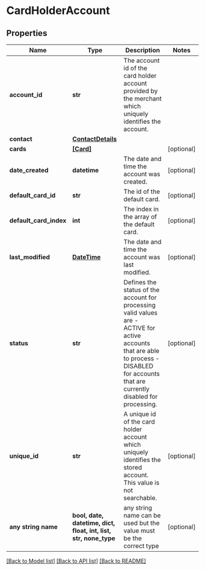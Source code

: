 # CardHolderAccount


## Properties
Name | Type | Description | Notes
------------ | ------------- | ------------- | -------------
**account_id** | **str** | The account id of the card holder account provided by the merchant which uniquely identifies the account.  | 
**contact** | [**ContactDetails**](ContactDetails.md) |  | 
**cards** | [**[Card]**](Card.md) |  | [optional] 
**date_created** | **datetime** | The date and time the account was created. | [optional] 
**default_card_id** | **str** | The id of the default card. | [optional] 
**default_card_index** | **int** | The index in the array of the default card. | [optional] 
**last_modified** | [**DateTime**](DateTime.md) | The date and time the account was last modified. | [optional] 
**status** | **str** | Defines the status of the account for processing valid values are   - ACTIVE for active accounts that are able to process   - DISABLED for accounts that are currently disabled for processing.  | [optional] 
**unique_id** | **str** | A unique id of the card holder account which uniquely identifies the stored account. This value is not searchable. | [optional] 
**any string name** | **bool, date, datetime, dict, float, int, list, str, none_type** | any string name can be used but the value must be the correct type | [optional]

[[Back to Model list]](../README.md#documentation-for-models) [[Back to API list]](../README.md#documentation-for-api-endpoints) [[Back to README]](../README.md)


